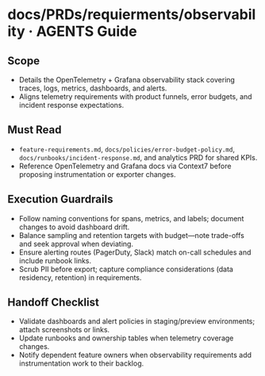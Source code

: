 # docs/PRDs/requierments/observability · AGENTS Guide

## Scope
- Details the OpenTelemetry + Grafana observability stack covering traces, logs, metrics, dashboards, and alerts.
- Aligns telemetry requirements with product funnels, error budgets, and incident response expectations.

## Must Read
- `feature-requirements.md`, `docs/policies/error-budget-policy.md`, `docs/runbooks/incident-response.md`, and analytics PRD for shared KPIs.
- Reference OpenTelemetry and Grafana docs via Context7 before proposing instrumentation or exporter changes.

## Execution Guardrails
- Follow naming conventions for spans, metrics, and labels; document changes to avoid dashboard drift.
- Balance sampling and retention targets with budget—note trade-offs and seek approval when deviating.
- Ensure alerting routes (PagerDuty, Slack) match on-call schedules and include runbook links.
- Scrub PII before export; capture compliance considerations (data residency, retention) in requirements.

## Handoff Checklist
- Validate dashboards and alert policies in staging/preview environments; attach screenshots or links.
- Update runbooks and ownership tables when telemetry coverage changes.
- Notify dependent feature owners when observability requirements add instrumentation work to their backlog.
